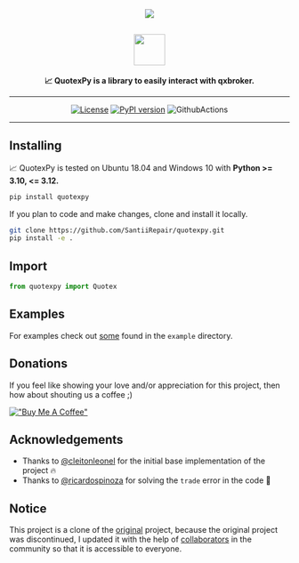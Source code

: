 <div align="center">
<img src="https://static.scarf.sh/a.png?x-pxid=cf317fe7-2188-4721-bc01-124bb5d5dbb2" />

## <img src="https://github.com/SantiiRepair/quotexpy/blob/main/.github/images/quotex-logo.png?raw=true" height="56"/>


**📈 QuotexPy is a library to easily interact with qxbroker.**

______________________________________________________________________

[![License](https://img.shields.io/badge/License-LGPL--2.1-magenta.svg)](https://www.gnu.org/licenses/gpl-3.0.txt)
[![PyPI version](https://badge.fury.io/py/quotexpy.svg)](https://badge.fury.io/py/quotexpy)
![GithubActions](https://github.com/SantiiRepair/quotexpy/actions/workflows/pylint.yml/badge.svg)

</div>

______________________________________________________________________

## Installing

📈 QuotexPy is tested on Ubuntu 18.04 and Windows 10 with **Python >= 3.10, <= 3.12.**
```bash
pip install quotexpy
```

If you plan to code and make changes, clone and install it locally.

```bash
git clone https://github.com/SantiiRepair/quotexpy.git
pip install -e .
```

## Import
```python
from quotexpy import Quotex
```

## Examples
For examples check out [some](https://github.com/SantiiRepair/quotexpy/blob/main/example/main.py) found in the `example` directory.

## Donations
If you feel like showing your love and/or appreciation for this project, then how about shouting us a coffee ;)

[!["Buy Me A Coffee"](https://www.buymeacoffee.com/assets/img/custom_images/orange_img.png)](https://www.buymeacoffee.com/SantiiRepair)

## Acknowledgements
- Thanks to [@cleitonleonel](https://github.com/cleitonleonel) for the initial base implementation of the project 🔥
- Thanks to [@ricardospinoza](https://github.com/ricardospinoza) for solving the `trade` error in the code 🚀

## Notice 
This project is a clone of the [original](https://github.com/cleitonleonel/pyquotex) project, because the original project was discontinued, I updated it with the help of [collaborators](https://github.com/SantiiRepair/quotexpy/graphs/contributors) in the community so that it is accessible to everyone.
